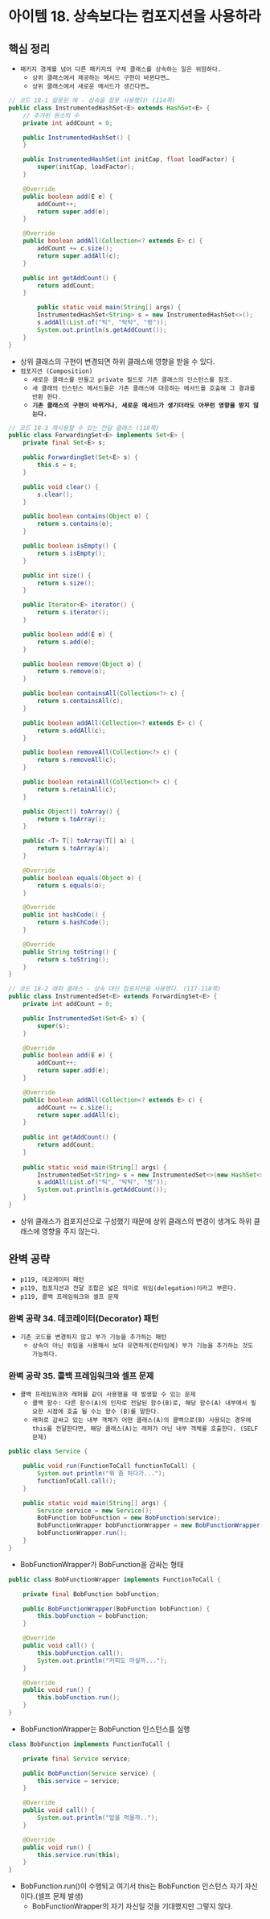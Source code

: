 # 아이템 18. 상속보다는 컴포지션을 사용하라

## 핵심 정리

- `패키지 경계를 넘어 다른 패키지의 구체 클래스를 상속하는 일은 위험하다.`
    - `상위 클래스에서 제공하는 메서드 구현이 바뀐다면…`
    - `상위 클래스에서 새로운 메서드가 생긴다면…`

```java
// 코드 18-1 잘못된 예 - 상속을 잘못 사용했다! (114쪽)
public class InstrumentedHashSet<E> extends HashSet<E> {
    // 추가된 원소의 수
    private int addCount = 0;

    public InstrumentedHashSet() {
    }

    public InstrumentedHashSet(int initCap, float loadFactor) {
        super(initCap, loadFactor);
    }

    @Override
    public boolean add(E e) {
        addCount++;
        return super.add(e);
    }

    @Override
    public boolean addAll(Collection<? extends E> c) {
        addCount += c.size();
        return super.addAll(c);
    }

    public int getAddCount() {
        return addCount;
    }

		public static void main(String[] args) {
        InstrumentedHashSet<String> s = new InstrumentedHashSet<>();
        s.addAll(List.of("틱", "탁탁", "펑"));
        System.out.println(s.getAddCount());
    }
}
```

- 상위 클래스의 구현이 변경되면 하위 클래스에 영향을 받을 수 있다.
- `컴포지션 (Composition)`
    - `새로운 클래스를 만들고 private 필드로 기존 클래스의 인스턴스를 참조.`
    - `새 클래의 인스턴스 메서드들은 기존 클래스에 대응하는 메서드를 호출해 그 결과를 반환 한다.`
    - **`기존 클래스의 구현이 바뀌거나, 새로운 메서드가 생기더라도 아무런 영향을 받지 않는다.`**

```java
// 코드 18-3 재사용할 수 있는 전달 클래스 (118쪽)
public class ForwardingSet<E> implements Set<E> {
    private final Set<E> s;

    public ForwardingSet(Set<E> s) {
        this.s = s;
    }

    public void clear() {
        s.clear();
    }

    public boolean contains(Object o) {
        return s.contains(o);
    }

    public boolean isEmpty() {
        return s.isEmpty();
    }

    public int size() {
        return s.size();
    }

    public Iterator<E> iterator() {
        return s.iterator();
    }

    public boolean add(E e) {
        return s.add(e);
    }

    public boolean remove(Object o) {
        return s.remove(o);
    }

    public boolean containsAll(Collection<?> c) {
        return s.containsAll(c);
    }

    public boolean addAll(Collection<? extends E> c) {
        return s.addAll(c);
    }

    public boolean removeAll(Collection<?> c) {
        return s.removeAll(c);
    }

    public boolean retainAll(Collection<?> c) {
        return s.retainAll(c);
    }

    public Object[] toArray() {
        return s.toArray();
    }

    public <T> T[] toArray(T[] a) {
        return s.toArray(a);
    }

    @Override
    public boolean equals(Object o) {
        return s.equals(o);
    }

    @Override
    public int hashCode() {
        return s.hashCode();
    }

    @Override
    public String toString() {
        return s.toString();
    }
}
```

```java
// 코드 18-2 래퍼 클래스 - 상속 대신 컴포지션을 사용했다. (117-118쪽)
public class InstrumentedSet<E> extends ForwardingSet<E> {
    private int addCount = 0;

    public InstrumentedSet(Set<E> s) {
        super(s);
    }

    @Override
    public boolean add(E e) {
        addCount++;
        return super.add(e);
    }

    @Override
    public boolean addAll(Collection<? extends E> c) {
        addCount += c.size();
        return super.addAll(c);
    }
    
    public int getAddCount() {
        return addCount;
    }
    
    public static void main(String[] args) {
        InstrumentedSet<String> s = new InstrumentedSet<>(new HashSet<>());
        s.addAll(List.of("틱", "탁탁", "펑"));
        System.out.println(s.getAddCount());
    }
}
```

- 상위 클래스가 컴포지션으로 구성했기 때문에 상위 클래스의 변경이 생겨도 하위 클래스에 영향을 주지 않는다.

## 완벽 공략

- `p119, 데코레이터 패턴`
- `p119, 컴포지션과 전달 조합은 넓은 의미로 위임(delegation)이라고 부른다.`
- `p119, 콜백 프레임워크와 셀프 문제`

### 완벽 공략 34. 데코레이터(Decorator) 패턴

- `기존 코드를 변경하지 않고 부가 기능을 추가하는 패턴`
    - `상속이 아닌 위임을 사용해서 보다 유연하게(런타임에) 부가 기능을 추가하는 것도 가능하다.`

 

### 완벽 공략 35. 콜백 프레임워크와 셀프 문제

- `콜백 프레임워크와 래퍼를 같이 사용했을 때 발생할 수 있는 문제`
    - `콜백 함수: 다른 함수(A)의 인자로 전달된 함수(B)로, 해당 함수(A) 내부에서 필요한 시점에 호출 될 수는 함수 (B)를 말한다.`
    - `래퍼로 감싸고 있는 내부 객체가 어떤 클래스(A)의 콜백으로(B) 사용되는 경우에 this를 전달한다면, 해당 클래스(A)는 래퍼가 아닌 내부 객체를 호출한다. (SELF문제)`

```java
public class Service {

    public void run(FunctionToCall functionToCall) {
        System.out.println("뭐 좀 하다가...");
        functionToCall.call();
    }

    public static void main(String[] args) {
        Service service = new Service();
        BobFunction bobFunction = new BobFunction(service);
        BobFunctionWrapper bobFunctionWrapper = new BobFunctionWrapper(bobFunction);
        bobFunctionWrapper.run();
    }
}
```

- BobFunctionWrapper가 BobFunction을 감싸는 형태

```java
public class BobFunctionWrapper implements FunctionToCall {

    private final BobFunction bobFunction;

    public BobFunctionWrapper(BobFunction bobFunction) {
        this.bobFunction = bobFunction;
    }

    @Override
    public void call() {
        this.bobFunction.call();
        System.out.println("커피도 마실까...");
    }

    @Override
    public void run() {
        this.bobFunction.run();
    }
}
```

- BobFunctionWrapper는 BobFunction 인스턴스를 실행

```java
class BobFunction implements FunctionToCall {

    private final Service service;

    public BobFunction(Service service) {
        this.service = service;
    }

    @Override
    public void call() {
        System.out.println("밥을 먹을까..");
    }

    @Override
    public void run() {
        this.service.run(this);
    }
}
```

- BobFunction.run()이 수행되고 여기서 this는 BobFunction 인스턴스 자기 자신이다.(셀프 문제 발생)
    - BobFunctionWrapper의 자기 자신일 것을 기대했지만 그렇지 않다.